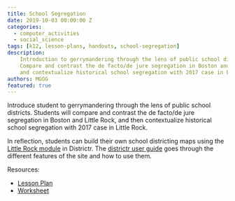```yaml
---
title: School Segregation
date: 2019-10-03 00:00:00 Z
categories:
  - computer_activities
  - social_science
tags: [k12, lesson-plans, handouts, school-segregation]
description:
    Introduction to gerrymandering through the lens of public school districts.
    Compare and contrast the de facto/de jure segregation in Boston and Little Rock,
    and contextualize historical school segregation with 2017 case in Little Rock.
authors: MGGG
featured: true
---
```


Introduce student to gerrymandering through the lens of public school districts.
Students will compare and contrast the de facto/de jure segregation in Boston
and Little Rock, and then contextualize historical school segregation with 2017
case in Little Rock.

In reflection, students can build their own school districting maps using the 
[Little Rock module](https://districtr.org/new/ar) in Districtr.
The [districtr user guide](https://districtr.org/guide) goes through the 
different features of the site and how to use them.


Resources:
* [Lesson Plan](https://sites.tufts.edu/teachgerry2019/files/2019/07/School-Bussing-Lesson-Plan_-Teacher-Guide.pdf)
* [Worksheet](https://sites.tufts.edu/teachgerry2019/files/2019/07/School-Bussing-Lesson-Plan_-Student-Version.pdf)